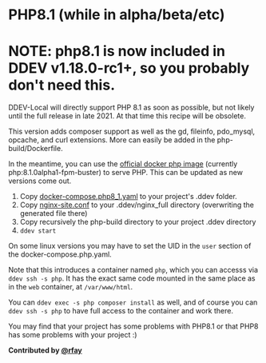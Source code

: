 # PHP8.1 (while in alpha/beta/etc)

# NOTE: php8.1 is now included in DDEV v1.18.0-rc1+, so you probably don't need this.

DDEV-Local will directly support PHP 8.1 as soon as possible, but not likely until the full release in late 2021. At that time this recipe will be obsolete.

This version adds composer support as well as the gd, fileinfo, pdo_mysql, opcache, and curl extensions. More can easily be added in the php-build/Dockerfile.

In the meantime, you can use the [official docker php image](https://hub.docker.com/_/php) (currently php:8.1.0alpha1-fpm-buster) to serve PHP.  This can be updated as new versions come out.

1. Copy [docker-compose.php8_1.yaml](docker-compose.php8_1.yaml) to your project's .ddev folder.
2. Copy [nginx-site.conf](nginx-site.conf) to your .ddev/nginx_full directory (overwriting the generated file there)
3. Copy recursively the php-build directory to your project .ddev directory
4. `ddev start`

On some linux versions you may have to set the UID in the `user` section of the docker-compose.php.yaml.

Note that this introduces a container named `php`, which you can accesss via `ddev ssh -s php`. It has the exact same code mounted in the same place as in the `web` container, at `/var/www/html`.

You can `ddev exec -s php composer install` as well, and of course you can `ddev ssh -s php` to have full access to the container and work there.

You may find that your project has some problems with PHP8.1 or that PHP8 has some problems with your project :)

**Contributed by [@rfay](https://github.com/rfay)**
